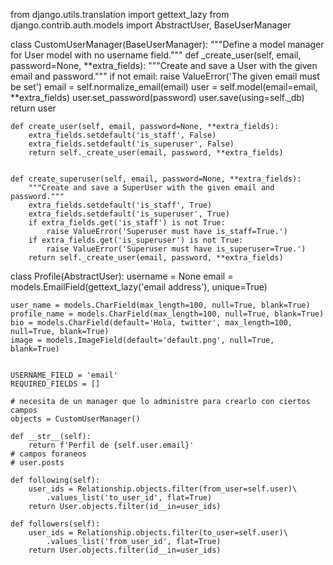 from django.utils.translation import gettext_lazy 
from django.contrib.auth.models import AbstractUser, BaseUserManager

class CustomUserManager(BaseUserManager):
    """Define a model manager for User model with no username field."""
    def _create_user(self, email, password=None, **extra_fields):
        """Create and save a User with the given email and password."""
        if not email:
            raise ValueError('The given email must be set')
        email = self.normalize_email(email)
        user = self.model(email=email, **extra_fields)
        user.set_password(password)
        user.save(using=self._db)
        return user


    def create_user(self, email, password=None, **extra_fields):
        extra_fields.setdefault('is_staff', False)
        extra_fields.setdefault('is_superuser', False)
        return self._create_user(email, password, **extra_fields)


    def create_superuser(self, email, password=None, **extra_fields):
        """Create and save a SuperUser with the given email and password."""
        extra_fields.setdefault('is_staff', True)
        extra_fields.setdefault('is_superuser', True)
        if extra_fields.get('is_staff') is not True:
            raise ValueError('Superuser must have is_staff=True.')
        if extra_fields.get('is_superuser') is not True:
            raise ValueError('Superuser must have is_superuser=True.')
        return self._create_user(email, password, **extra_fields)


class Profile(AbstractUser):
    username = None
    email = models.EmailField(gettext_lazy('email address'), unique=True)

    user_name = models.CharField(max_length=100, null=True, blank=True)
    profile_name = models.CharField(max_length=100, null=True, blank=True)
    bio = models.CharField(default='Hola, twitter', max_length=100, null=True, blank=True)
    image = models.ImageField(default='default.png', null=True, blank=True)


    USERNAME_FIELD = 'email'
    REQUIRED_FIELDS = []

    # necesita de un manager que lo administre para crearlo con ciertos campos
    objects = CustomUserManager()

    def __str__(self):
        return f'Perfil de {self.user.email}'
    # campos foraneos
    # user.posts

    def following(self):
        user_ids = Relationship.objects.filter(from_user=self.user)\
            .values_list('to_user_id', flat=True)
        return User.objects.filter(id__in=user_ids)

    def followers(self):
        user_ids = Relationship.objects.filter(to_user=self.user)\
            .values_list('from_user_id', flat=True)
        return User.objects.filter(id__in=user_ids)